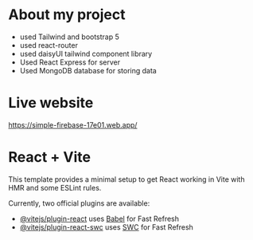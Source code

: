 
# About my project

- used Tailwind and bootstrap 5
- used  react-router
- used daisyUI tailwind component library
- Used React Express for server
- Used MongoDB database for storing data


# Live website
 https://simple-firebase-17e01.web.app/





# React + Vite

This template provides a minimal setup to get React working in Vite with HMR and some ESLint rules.

Currently, two official plugins are available:

- [@vitejs/plugin-react](https://github.com/vitejs/vite-plugin-react/blob/main/packages/plugin-react/README.md) uses [Babel](https://babeljs.io/) for Fast Refresh
- [@vitejs/plugin-react-swc](https://github.com/vitejs/vite-plugin-react-swc) uses [SWC](https://swc.rs/) for Fast Refresh
